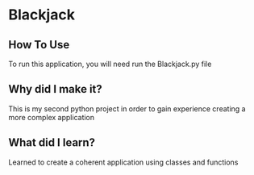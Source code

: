 # Blackjack
 
## How To Use

To run this application, you will need run the Blackjack.py file

## Why did I make it?

This is my second python project in order to gain experience creating a more complex application

## What did I learn?

Learned to create a coherent application using classes and functions